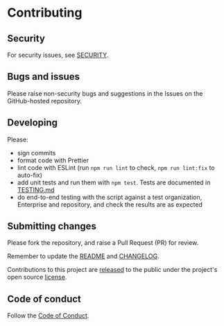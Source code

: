 # Contributing

## Security

For security issues, see [SECURITY](SECURITY.md).

## Bugs and issues

Please raise non-security bugs and suggestions in the Issues on the GitHub-hosted repository.

## Developing

Please:

* sign commits
* format code with Prettier
* lint code with ESLint (run `npm run lint` to check, `npm run lint:fix` to auto-fix)
* add unit tests and run them with `npm test`. Tests are documented in [TESTING.md](TESTING.md)
* do end-to-end testing with the script against a test organization, Enterprise and repository, and check the results are as expected

## Submitting changes

Please fork the repository, and raise a Pull Request (PR) for review.

Remember to update the [README](README.md) and [CHANGELOG](CHANGELOG.md).

Contributions to this project are [released](https://help.github.com/articles/github-terms-of-service/#6-contributions-under-repository-license) to the public under the project's open source [license](LICENSE).

## Code of conduct

Follow the [Code of Conduct](CODE_OF_CONDUCT.md).
